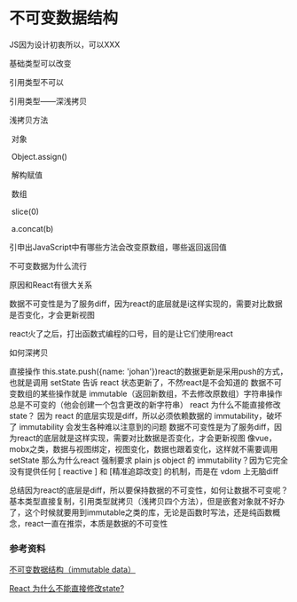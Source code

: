 # 不可变数据结构





JS因为设计初衷所以，可以XXX

基础类型可以改变

引用类型不可以

引用类型——深浅拷贝

浅拷贝方法

​	对象

​		Object.assign()

​		解构赋值

​	数组

​		slice(0)

​		a.concat(b)

引申出JavaScript中有哪些方法会改变原数组，哪些返回返回值

不可变数据为什么流行

原因和React有很大关系

数据不可变性是为了服务diff，因为react的底层就是i这样实现的，需要对比数据是否变化，才会更新视图

react火了之后，打出函数式编程的口号，目的是让它们使用react

如何深拷贝





直接操作 this.state.push({name: 'johan'})react的数据更新是采用push的方式，也就是调用 setState 告诉 react 状态更新了，不然react是不会知道的
数据不可变数组的某些操作就是 immutable（返回新数组，不去修改原数组）字符串操作总是不可变的（他会创建一个包含更改的新字符串）
react 为什么不能直接修改 state？
因为 react 的底层实现是diff，所以必须依赖数据的 immutability，破坏了 immutability 会发生各种难以注意到的问题
数据不可变性是为了服务diff，因为react的底层就是这样实现，需要对比数据是否变化，才会更新视图
像vue，mobx之类，数据与视图绑定，视图变化，数据也跟着变化，这样就不需要调用setState
那么为什么react 强制要求 plain js object 的 immutability？因为它完全没有提供任何 [ reactive ] 和 [精准追踪改变] 的机制，而是在 vdom 上无脑diff

总结因为react的底层是diff，所以要保持数据的不可变性，如何让数据不可变呢？基本类型直接复制，引用类型就拷贝（浅拷贝四个方法），但是嵌套对象就不好办了，这个时候就要用到immutable之类的库，无论是函数时写法，还是纯函数概念，react一直在推崇，本质是数据的不可变性







### 参考资料

[不可变数据结构（immutable data）](https://github.com/sunyongjian/blog/issues/33)

[React 为什么不能直接修改state?](https://www.zhihu.com/question/440916294/answer/1715903878)

